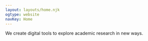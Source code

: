 ```yaml
---
layout: layouts/home.njk
ogtype: website
navKey: Home
---
```


We create digital tools to explore academic research in new ways.
